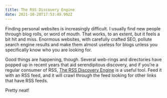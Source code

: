 ```yaml
---
title: The RSS Discovery Engine
date: 2021-10-28T17:53:49.992Z
---
```

Finding personal websites is increasingly difficult. I usually find new people through blog rolls, or word of mouth. That works, to an extent,  but it feels a bit hit and miss. Enormous websites, with carefully crafted SEO, pollute search engine results and make them almost useless for blogs unless you specifically know who you are looking for.

Good things are happening, though. Several web-rings and directories have popped up in recent years that aid serendipitous discovery, and if you’re a regular consumer of RSS, [The RSS Discovery Engine](https://rdengine.herokuapp.com) is a useful tool. Feed it with an RSS feed, and it will crawl through the feed looking for other links that have RSS feeds.

Pretty neat!